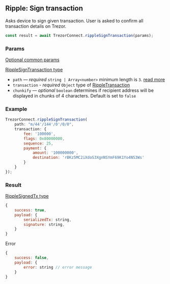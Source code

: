 ## Ripple: Sign transaction

Asks device to sign given transaction. User is asked to confirm all transaction
details on Trezor.

```javascript
const result = await TrezorConnect.rippleSignTransaction(params);
```

### Params

[Optional common params](commonParams.md)

[RippleSignTransaction type](https://github.com/trezor/trezor-suite/blob/develop/packages/connect/src/types/api/ripple/index.ts)

-   `path` — _required_ `string | Array<number>` minimum length is `3`. [read more](../path.md)
-   `transaction` - _required_ `Object` type of [RippleTransaction](https://github.com/trezor/trezor-suite/blob/develop/packages/connect/src/types/api/ripple/index.ts)
-   `chunkify` — _optional_ `boolean` determines if recipient address will be displayed in chunks of 4 characters. Default is set to `false`

### Example

```javascript
TrezorConnect.rippleSignTransaction(
    path: "m/44'/144'/0'/0/0",
    transaction: {
        fee: '100000',
        flags: 0x80000000,
        sequence: 25,
        payment: {
            amount: '100000000',
            destination: 'rBKz5MC2iXdoS3XgnNSYmF69K1Yo4NS3Ws'
        }
    }
});
```

### Result

[RippleSignedTx type](https://github.com/trezor/trezor-suite/blob/develop/packages/connect/src/types/api/ripple/index.ts)

```javascript
{
    success: true,
    payload: {
        serializedTx: string,
        signature: string,
    }
}
```

Error

```javascript
{
    success: false,
    payload: {
        error: string // error message
    }
}
```
